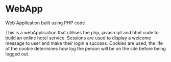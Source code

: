 # WebApp
Web Application built using PHP code

This is a webApplication that utilises the php, javasrcipt and html code to build an online hotel service. Sessions are used to display a welcome message to user and 
make their login a success. Cookies are used, the life of the cookie determines how log the person will be on the site before being logged out.
